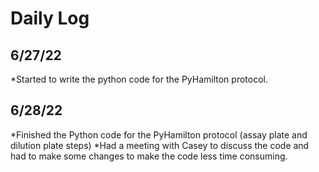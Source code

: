 # Daily Log

## 6/27/22
*Started to write the python code for the PyHamilton protocol. 

## 6/28/22
*Finished the Python code for the PyHamilton protocol (assay plate and dilution plate steps) 
*Had a meeting with Casey to discuss the code and had to make some changes to make the code less time consuming. 
